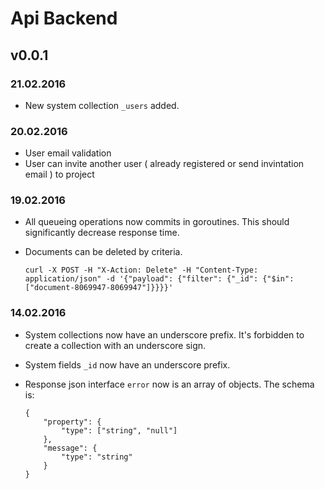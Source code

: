 # Api Backend

## v0.0.1

### 21.02.2016
  
  * New system collection `_users` added.

### 20.02.2016
  
  * User email validation
  * User can invite another user ( already registered or send invintation email ) to project

### 19.02.2016
  
  * All queueing operations now commits in goroutines. This should significantly decrease response time.
  * Documents can be deleted by criteria. 

        curl -X POST -H "X-Action: Delete" -H "Content-Type: application/json" -d '{"payload": {"filter": {"_id": {"$in": ["document-8069947-8069947"]}}}}'

### 14.02.2016

  * System collections now have an underscore prefix. It's forbidden to create a collection with an underscore sign.
  * System fields `_id` now have an underscore prefix.
  * Response json interface `error` now is an array of objects. The schema is:

        {
            "property": {
                "type": ["string", "null"]
            },
            "message": {
            	"type": "string"
            }
        }
  